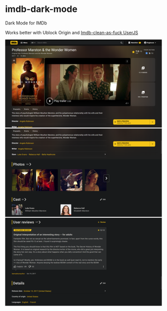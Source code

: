 # imdb-dark-mode

Dark Mode for IMDb

Works better with Ublock Origin and [Imdb-clean-as-fuck UserJS](https://github.com/Tetrax-10/imdb-clean-as-fuck)

![movie](https://raw.githubusercontent.com/Tetrax-10/imdb-dark-mode/main/screenshot/movie.png)
![movie2](https://raw.githubusercontent.com/Tetrax-10/imdb-dark-mode/main/screenshot/movie2.png)
![movie3](https://raw.githubusercontent.com/Tetrax-10/imdb-dark-mode/main/screenshot/movie3.png)
